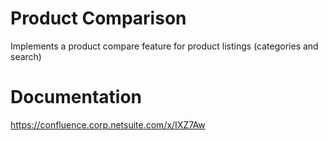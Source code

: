 # Product Comparison
Implements a product compare feature for product listings (categories and search)

# Documentation
https://confluence.corp.netsuite.com/x/IXZ7Aw